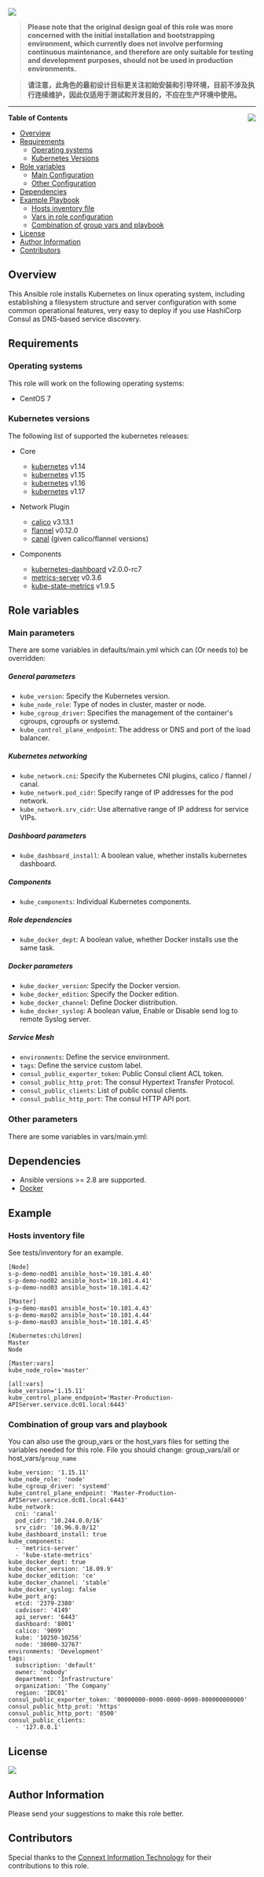 ![](https://img.shields.io/badge/Ansible-kubernetes-green.svg?logo=angular&style=for-the-badge)

>__Please note that the original design goal of this role was more concerned with the initial installation and bootstrapping environment, which currently does not involve performing continuous maintenance, and therefore are only suitable for testing and development purposes,  should not be used in production environments.__

>__请注意，此角色的最初设计目标更关注初始安装和引导环境，目前不涉及执行连续维护，因此仅适用于测试和开发目的，不应在生产环境中使用。__
___

<p><img src="https://raw.githubusercontent.com/goldstrike77/goldstrike77.github.io/master/img/logo/logo_kubernetes.png" align="right" /></p>

__Table of Contents__

- [Overview](#overview)
- [Requirements](#requirements)
  * [Operating systems](#operating-systems)
  * [Kubernetes Versions](#kubernetes-versions)
- [ Role variables](#Role-variables)
  * [Main Configuration](#Main-parameters)
  * [Other Configuration](#Other-parameters)
- [Dependencies](#dependencies)
- [Example Playbook](#example-playbook)
  * [Hosts inventory file](#Hosts-inventory-file)
  * [Vars in role configuration](#vars-in-role-configuration)
  * [Combination of group vars and playbook](#combination-of-group-vars-and-playbook)
- [License](#license)
- [Author Information](#author-information)
- [Contributors](#Contributors)

## Overview
This Ansible role installs Kubernetes on linux operating system, including establishing a filesystem structure and server configuration with some common operational features, very easy to deploy if you use HashiCorp Consul as DNS-based service discovery.

## Requirements
### Operating systems
This role will work on the following operating systems:

  * CentOS 7

### Kubernetes versions

The following list of supported the kubernetes releases:

- Core
  - [kubernetes](https://github.com/kubernetes/kubernetes) v1.14
  - [kubernetes](https://github.com/kubernetes/kubernetes) v1.15
  - [kubernetes](https://github.com/kubernetes/kubernetes) v1.16
  - [kubernetes](https://github.com/kubernetes/kubernetes) v1.17

- Network Plugin
  - [calico](https://github.com/projectcalico/calico) v3.13.1
  - [flannel](https://github.com/coreos/flannel) v0.12.0
  - [canal](https://github.com/projectcalico/canal) (given calico/flannel versions)

- Components
  - [kubernetes-dashboard](https://github.com/kubernetes/dashboard) v2.0.0-rc7
  - [metrics-server](https://github.com/kubernetes-sigs/metrics-server) v0.3.6
  - [kube-state-metrics](https://github.com/kubernetes/kube-state-metrics) v1.9.5

## Role variables
### Main parameters #
There are some variables in defaults/main.yml which can (Or needs to) be overridden:

##### General parameters
* `kube_version`: Specify the Kubernetes version.
* `kube_node_role`: Type of nodes in cluster, master or node.
* `kube_cgroup_driver`: Specifies the management of the container's cgroups, cgroupfs or systemd.
* `kube_control_plane_endpoint`: The address or DNS and port of the load balancer.

##### Kubernetes networking
* `kube_network.cni`: Specify the Kubernetes CNI plugins, calico / flannel / canal.
* `kube_network.pod_cidr`: Specify range of IP addresses for the pod network.
* `kube_network.srv_cidr`: Use alternative range of IP address for service VIPs.

##### Dashboard parameters
* `kube_dashboard_install`: A boolean value, whether installs kubernetes dashboard.

##### Components
* `kube_components`: Individual Kubernetes components.

##### Role dependencies
* `kube_docker_dept`: A boolean value, whether Docker installs use the same task.

##### Docker parameters
* `kube_docker_version`: Specify the Docker version.
* `kube_docker_edition`: Specify the Docker edition.
* `kube_docker_channel`: Define Docker distribution.
* `kube_docker_syslog`: A boolean value,  Enable or Disable send log to remote Syslog server.

##### Service Mesh
* `environments`: Define the service environment.
* `tags`: Define the service custom label.
* `consul_public_exporter_token`: Public Consul client ACL token.
* `consul_public_http_prot`: The consul Hypertext Transfer Protocol.
* `consul_public_clients`: List of public consul clients.
* `consul_public_http_port`: The consul HTTP API port.

### Other parameters
There are some variables in vars/main.yml:

## Dependencies
- Ansible versions >= 2.8 are supported.
- [Docker](https://github.com/goldstrike77/ansible-role-linux-docker.git)

## Example

### Hosts inventory file
See tests/inventory for an example.
    
    [Node]
    s-p-demo-nod01 ansible_host='10.101.4.40'
    s-p-demo-nod02 ansible_host='10.101.4.41'
    s-p-demo-nod03 ansible_host='10.101.4.42'
    
    [Master]
    s-p-demo-mas01 ansible_host='10.101.4.43'
    s-p-demo-mas02 ansible_host='10.101.4.44'
    s-p-demo-mas03 ansible_host='10.101.4.45'
    
    [Kubernetes:children]
    Master
    Node

    [Master:vars]
    kube_node_role='master'

    [all:vars]
    kube_version='1.15.11'
    kube_control_plane_endpoint='Master-Production-APIServer.service.dc01.local:6443'

### Combination of group vars and playbook
You can also use the group_vars or the host_vars files for setting the variables needed for this role. File you should change: group_vars/all or host_vars/`group_name`

    kube_version: '1.15.11'
    kube_node_role: 'node'
    kube_cgroup_driver: 'systemd'
    kube_control_plane_endpoint: 'Master-Production-APIServer.service.dc01.local:6443'
    kube_network:
      cni: 'canal'
      pod_cidr: '10.244.0.0/16'
      srv_cidr: '10.96.0.0/12'
    kube_dashboard_install: true
    kube_components:
      - 'metrics-server'
      - 'kube-state-metrics'
    kube_docker_dept: true
    kube_docker_version: '18.09.9'
    kube_docker_edition: 'ce'
    kube_docker_channel: 'stable'
    kube_docker_syslog: false
    kube_port_arg:
      etcd: '2379-2380'
      cadvisor: '4149'
      api_server: '6443'
      dashboard: '8001'
      calico: '9099'
      kube: '10250-10256'
      node: '30000-32767'
    environments: 'Development'
    tags:
      subscription: 'default'
      owner: 'nobody'
      department: 'Infrastructure'
      organization: 'The Company'
      region: 'IDC01'
    consul_public_exporter_token: '00000000-0000-0000-0000-000000000000'
    consul_public_http_prot: 'https'
    consul_public_http_port: '8500'
    consul_public_clients:
      - '127.0.0.1'

## License
![](https://img.shields.io/badge/MIT-purple.svg?style=for-the-badge)

## Author Information
Please send your suggestions to make this role better.

## Contributors
Special thanks to the [Connext Information Technology](http://www.connext.com.cn) for their contributions to this role.
